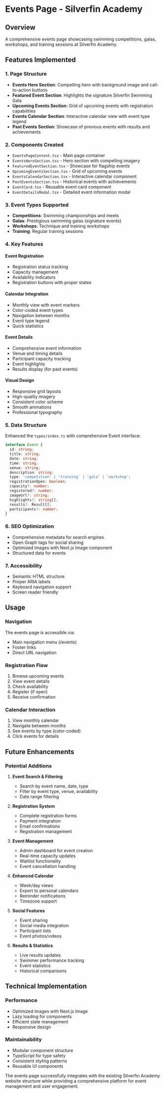 # Events Page - Silverfin Academy

## Overview
A comprehensive events page showcasing swimming competitions, galas, workshops, and training sessions at Silverfin Academy.

## Features Implemented

### 1. Page Structure
- **Events Hero Section**: Compelling hero with background image and call-to-action buttons
- **Featured Event Section**: Highlights the signature Silverfin Swimming Gala
- **Upcoming Events Section**: Grid of upcoming events with registration capabilities
- **Events Calendar Section**: Interactive calendar view with event type legend
- **Past Events Section**: Showcase of previous events with results and achievements

### 2. Components Created
- `EventsPageContent.tsx` - Main page container
- `EventsHeroSection.tsx` - Hero section with compelling imagery
- `FeaturedEventSection.tsx` - Showcase for flagship events
- `UpcomingEventsSection.tsx` - Grid of upcoming events
- `EventsCalendarSection.tsx` - Interactive calendar component
- `PastEventsSection.tsx` - Historical events with achievements
- `EventCard.tsx` - Reusable event card component
- `EventDetailsModal.tsx` - Detailed event information modal

### 3. Event Types Supported
- **Competitions**: Swimming championships and meets
- **Galas**: Prestigious swimming galas (signature events)
- **Workshops**: Technique and training workshops
- **Training**: Regular training sessions

### 4. Key Features

#### Event Registration
- Registration status tracking
- Capacity management
- Availability indicators
- Registration buttons with proper states

#### Calendar Integration
- Monthly view with event markers
- Color-coded event types
- Navigation between months
- Event type legend
- Quick statistics

#### Event Details
- Comprehensive event information
- Venue and timing details
- Participant capacity tracking
- Event highlights
- Results display (for past events)

#### Visual Design
- Responsive grid layouts
- High-quality imagery
- Consistent color scheme
- Smooth animations
- Professional typography

### 5. Data Structure
Enhanced the `types/index.ts` with comprehensive Event interface:
```typescript
interface Event {
  id: string;
  title: string;
  date: string;
  time: string;
  venue: string;
  description: string;
  type: 'competition' | 'training' | 'gala' | 'workshop';
  registrationOpen: boolean;
  capacity?: number;
  registered?: number;
  imageUrl?: string;
  highlights?: string[];
  results?: Result[];
  participants?: number;
}
```

### 6. SEO Optimization
- Comprehensive metadata for search engines
- Open Graph tags for social sharing
- Optimized images with Next.js Image component
- Structured data for events

### 7. Accessibility
- Semantic HTML structure
- Proper ARIA labels
- Keyboard navigation support
- Screen reader friendly

## Usage

### Navigation
The events page is accessible via:
- Main navigation menu (/events)
- Footer links
- Direct URL navigation

### Registration Flow
1. Browse upcoming events
2. View event details
3. Check availability
4. Register (if open)
5. Receive confirmation

### Calendar Interaction
1. View monthly calendar
2. Navigate between months
3. See events by type (color-coded)
4. Click events for details

## Future Enhancements

### Potential Additions
1. **Event Search & Filtering**
   - Search by event name, date, type
   - Filter by event type, venue, availability
   - Date range filtering

2. **Registration System**
   - Complete registration forms
   - Payment integration
   - Email confirmations
   - Registration management

3. **Event Management**
   - Admin dashboard for event creation
   - Real-time capacity updates
   - Waitlist functionality
   - Event cancellation handling

4. **Enhanced Calendar**
   - Week/day views
   - Export to personal calendars
   - Reminder notifications
   - Timezone support

5. **Social Features**
   - Event sharing
   - Social media integration
   - Participant lists
   - Event photos/videos

6. **Results & Statistics**
   - Live results updates
   - Swimmer performance tracking
   - Event statistics
   - Historical comparisons

## Technical Implementation

### Performance
- Optimized images with Next.js Image
- Lazy loading for components
- Efficient state management
- Responsive design

### Maintainability
- Modular component structure
- TypeScript for type safety
- Consistent styling patterns
- Reusable UI components

The events page successfully integrates with the existing Silverfin Academy website structure while providing a comprehensive platform for event management and user engagement.
